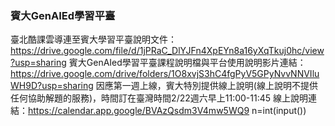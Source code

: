 ### 賓大GenAIEd學習平臺
臺北酷課雲導連至賓大學習平臺說明文件：https://drive.google.com/file/d/1jPRaC_DlYJFn4XpEYn8a16yXqTkuj0hc/view?usp=sharing
賓大GenAIed學習平臺課程說明檔與平台使用說明影片連結：https://drive.google.com/drive/folders/1O8xvjS3hC4fgPyV5GPyNvvNNVIluWH9D?usp=sharing
因應第一週上線，賓大特別提供線上說明(線上說明不提供任何協助解題的服務)，時間訂在臺灣時間2/22週六早上11:00-11:45
線上說明連結：https://calendar.app.google/BVAzQsdm3V4mw5WQ9
n=int(input())